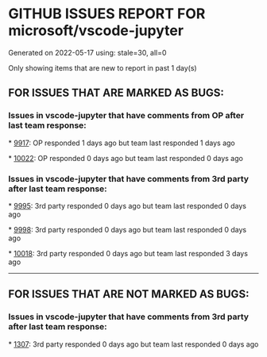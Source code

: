 
# GITHUB ISSUES REPORT FOR microsoft/vscode-jupyter


Generated on 2022-05-17 using: stale=30, all=0


Only showing items that are new to report in past 1 day(s)


## FOR ISSUES THAT ARE MARKED AS BUGS:


### Issues in vscode-jupyter that have comments from OP after last team response:


\* [9917](https://github.com/microsoft/vscode-jupyter/issues/9917 "command not found when I try execute shell script in jupyter cell"): OP responded 1 days ago but team last responded 1 days ago

\* [10022](https://github.com/microsoft/vscode-jupyter/issues/10022 "Enter not working for local jupyter instance specification"): OP responded 0 days ago but team last responded 0 days ago

### Issues in vscode-jupyter that have comments from 3rd party after last team response:


\* [9995](https://github.com/microsoft/vscode-jupyter/issues/9995 "PYTHONNOUSERSITE setting isn't being honored."): 3rd party responded 0 days ago but team last responded 0 days ago

\* [9998](https://github.com/microsoft/vscode-jupyter/issues/9998 "Closing Interactive window opens terminal"): 3rd party responded 0 days ago but team last responded 0 days ago

\* [10018](https://github.com/microsoft/vscode-jupyter/issues/10018 "Notebooks open automatically"): 3rd party responded 0 days ago but team last responded 3 days ago

---

## FOR ISSUES THAT ARE NOT MARKED AS BUGS:


### Issues in vscode-jupyter that have comments from 3rd party after last team response:


\* [1307](https://github.com/microsoft/vscode-jupyter/issues/1307 "Contextual help"): 3rd party responded 0 days ago but team last responded 0 days ago
